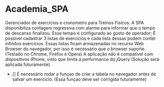 # Academia_SPA
Gerenciador de exercícios e cronometro para Treinos Físicos.
A SPA disponibiliza contagem regressiva com alarme para informar que o tempo de descanso finalizou.
Esse tempo é configurado ao gosto de operador;
É possivel cadastrar 3 listas de exercícios e cada lista dessas podem conter infinitos exercícios.
Essas listas ficam armazenadas no recurso Web Browser do navegador, por isso é necessário que o browser suporte. (Testado no Chrome, Firefox e Opera)
A aplicação não é compativel com dispositivos iPhone, visto que limita a performance do jQuery (Solução será aplicada futuramente).
- [] É necessário rodar a funçao de criar a tabela no navegador antes de salvar um exercicío. (Essa funçao deve ser corrigida futuramente)
